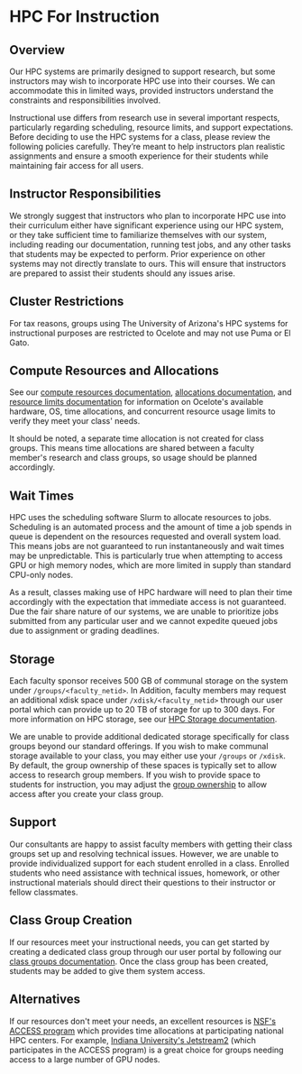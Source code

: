 # HPC For Instruction

## Overview

Our HPC systems are primarily designed to support research, but some instructors may wish to incorporate HPC use into their courses. We can accommodate this in limited ways, provided instructors understand the constraints and responsibilities involved.

Instructional use differs from research use in several important respects, particularly regarding scheduling, resource limits, and support expectations. Before deciding to use the HPC systems for a class, please review the following policies carefully. They’re meant to help instructors plan realistic assignments and ensure a smooth experience for their students while maintaining fair access for all users.

## Instructor Responsibilities

We strongly suggest that instructors who plan to incorporate HPC use into their curriculum either have significant experience using our HPC system, or they take sufficient time to familiarize themselves with our system, including reading our documentation, running test jobs, and any other tasks that students may be expected to perform. Prior experience on other systems may not directly translate to ours. This will ensure that instructors are prepared to assist their students should any issues arise.

## Cluster Restrictions

For tax reasons, groups using The University of Arizona's HPC systems for instructional purposes are restricted to Ocelote and may not use Puma or El Gato.

## Compute Resources and Allocations

See our [compute resources documentation](../../resources/compute_resources/), [allocations documentation](../../resources/allocations/), and [resource limits documentation](../../running_jobs/job_limits/) for information on Ocelote's available hardware, OS, time allocations, and concurrent resource usage limits to verify they meet your class' needs. 

It should be noted, a separate time allocation is not created for class groups. This means time allocations are shared between a faculty member's research and class groups, so usage should be planned accordingly.

## Wait Times

HPC uses the scheduling software Slurm to allocate resources to jobs. Scheduling is an automated process and the amount of time a job spends in queue is dependent on the resources requested and overall system load. This means jobs are not guaranteed to run instantaneously and wait times may be unpredictable. This is particularly true when attempting to access GPU or high memory nodes, which are more limited in supply than standard CPU-only nodes.

As a result, classes making use of HPC hardware will need to plan their time accordingly with the expectation that immediate access is not guaranteed. Due the fair share nature of our systems, we are unable to prioritize jobs submitted from any particular user and we cannot expedite queued jobs due to assignment or grading deadlines. 

## Storage

Each faculty sponsor receives 500 GB of communal storage on the system under `/groups/<faculty_netid>`. In Addition, faculty members may request an additional xdisk space under `/xdisk/<faculty_netid>` through our user portal which can provide up to 20 TB of storage for up to 300 days. For more information on HPC storage, see our [HPC Storage documentation](../../storage_and_transfers/storage/hpc_storage/). 

We are unable to provide additional dedicated storage specifically for class groups beyond our standard offerings. If you wish to make communal storage available to your class, you may either use your `/groups` or `/xdisk`. By default, the group ownership of these spaces is typically set to allow access to research group members. If you wish to provide space to students for instruction, you may adjust the [group ownership](../../support_and_training/cheat_sheet/#linux-file-permissions) to allow access after you create your class group. 

## Support

Our consultants are happy to assist faculty members with getting their class groups set up and resolving technical issues. However, we are unable to provide individualized support for each student enrolled in a class. Enrolled students who need assistance with technical issues, homework, or other instructional materials should direct their questions to their instructor or fellow classmates. 

## Class Group Creation

If our resources meet your instructional needs, you can get started by creating a dedicated class group through our user portal by following our [class groups documentation](../../registration_and_access/group_management/#class-groups). Once the class group has been created, students may be added to give them system access.

## Alternatives

If our resources don't meet your needs, an excellent resources is [NSF's ACCESS program](../../support_and_training/nsf_access/) which provides time allocations at participating national HPC centers. For example, [Indiana University's Jetstream2](https://jetstream-cloud.org/) (which participates in the ACCESS program) is a great choice for groups needing access to a large number of GPU nodes. 